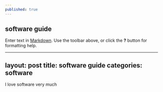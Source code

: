 ```yaml
---
published: true
---
```

## software guide

Enter text in [Markdown](http://daringfireball.net/projects/markdown/). Use the toolbar above, or click the **?** button for formatting help.

---
layout: post
title: software guide
categories: software
---

I love software very much
